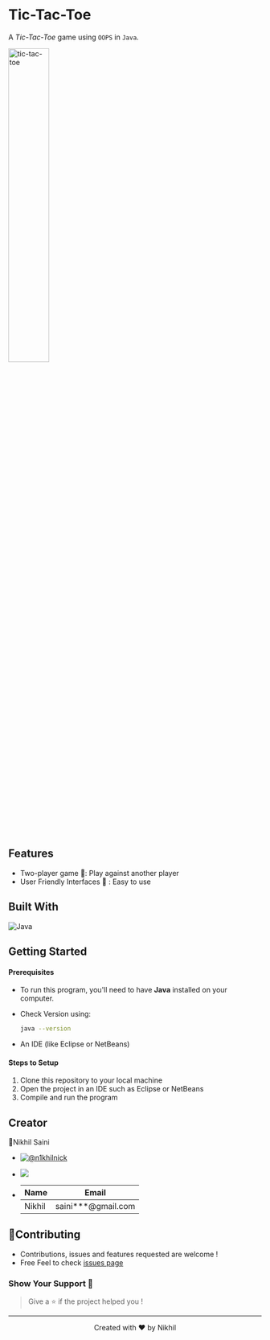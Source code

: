 
# Tic-Tac-Toe 
A *Tic-Tac-Toe* game using `OOPS` in `Java`.

<img src="https://tinyurl.com/ycn6k9et" width = "40%" alt="tic-tac-toe" >

## Features
* Two-player game 🤼: Play against another player
* User Friendly Interfaces 🤳 : Easy to use

## Built With
![Java](https://img.shields.io/badge/Java-ED8B00?style=for-the-badge&logo=openjdk&logoColor=black)

## Getting Started

#### Prerequisites

* To run this program, you'll need to have __Java__ installed on your computer.

*  Check Version using: 
    ```bash
    java --version
    ```
* An IDE (like Eclipse or NetBeans)

#### Steps to Setup
1. Clone this repository to your local machine
2. Open the project in an IDE such as Eclipse or NetBeans
3. Compile and run the program


## Creator
👤Nikhil Saini
* [![@n1khilnick](https://img.shields.io/github/followers/n1khilnick.svg?style=social&label=Follow&maxAge=2592000)](https://github.com/n1khilnick)
* [![](https://img.shields.io/badge/LinkedIn-0077B5?style=for-the-badge&logo=linkedin&logoColor=white)](https://www.linkedin.com/in/n1khil-saini22/)


* | Name    | Email              |
  |---------|--------------------|
  | Nikhil  | saini***@gmail.com |


## 🤝Contributing
* Contributions, issues and features requested are welcome !<br>
* Free Feel to check [issues page]()


### Show Your Support 🙌
> Give a ⭐ if the project helped you !

___
 <p align="center" >Created with ❤️ by Nikhil </P>








